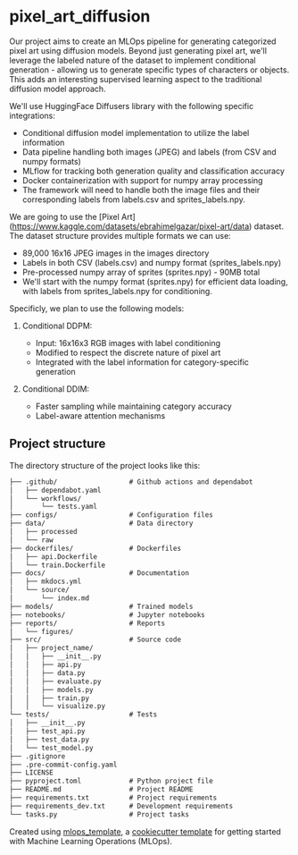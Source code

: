 # pixel_art_diffusion

Our project aims to create an MLOps pipeline for generating categorized pixel art using diffusion models. Beyond just generating pixel art, we'll leverage the labeled nature of the dataset to implement conditional generation - allowing us to generate specific types of characters or objects. This adds an interesting supervised learning aspect to the traditional diffusion model approach.

We'll use HuggingFace Diffusers library with the following specific integrations:

- Conditional diffusion model implementation to utilize the label information
- Data pipeline handling both images (JPEG) and labels (from CSV and numpy formats)
- MLflow for tracking both generation quality and classification accuracy
- Docker containerization with support for numpy array processing
- The framework will need to handle both the image files and their corresponding labels from labels.csv and sprites_labels.npy.

We are going to use the [Pixel Art] (https://www.kaggle.com/datasets/ebrahimelgazar/pixel-art/data) dataset. The dataset structure provides multiple formats we can use:
- 89,000 16x16 JPEG images in the images directory
- Labels in both CSV (labels.csv) and numpy format (sprites_labels.npy)
- Pre-processed numpy array of sprites (sprites.npy) - 90MB total
- We'll start with the numpy format (sprites.npy) for efficient data loading, with labels from sprites_labels.npy for conditioning.

Specificly, we plan to use the following models:
1. Conditional DDPM:
    - Input: 16x16x3 RGB images with label conditioning
    - Modified to respect the discrete nature of pixel art
    - Integrated with the label information for category-specific generation

2. Conditional DDIM:
    - Faster sampling while maintaining category accuracy
    - Label-aware attention mechanisms

## Project structure

The directory structure of the project looks like this:
```txt
├── .github/                  # Github actions and dependabot
│   ├── dependabot.yaml
│   └── workflows/
│       └── tests.yaml
├── configs/                  # Configuration files
├── data/                     # Data directory
│   ├── processed
│   └── raw
├── dockerfiles/              # Dockerfiles
│   ├── api.Dockerfile
│   └── train.Dockerfile
├── docs/                     # Documentation
│   ├── mkdocs.yml
│   └── source/
│       └── index.md
├── models/                   # Trained models
├── notebooks/                # Jupyter notebooks
├── reports/                  # Reports
│   └── figures/
├── src/                      # Source code
│   ├── project_name/
│   │   ├── __init__.py
│   │   ├── api.py
│   │   ├── data.py
│   │   ├── evaluate.py
│   │   ├── models.py
│   │   ├── train.py
│   │   └── visualize.py
└── tests/                    # Tests
│   ├── __init__.py
│   ├── test_api.py
│   ├── test_data.py
│   └── test_model.py
├── .gitignore
├── .pre-commit-config.yaml
├── LICENSE
├── pyproject.toml            # Python project file
├── README.md                 # Project README
├── requirements.txt          # Project requirements
├── requirements_dev.txt      # Development requirements
└── tasks.py                  # Project tasks
```


Created using [mlops_template](https://github.com/SkafteNicki/mlops_template),
a [cookiecutter template](https://github.com/cookiecutter/cookiecutter) for getting
started with Machine Learning Operations (MLOps).
